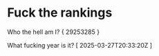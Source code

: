 # Fuck the rankings

Who the hell am I?
{ 29253285 }

What fucking year is it?
[ 2025-03-27T20:33:20Z ]
